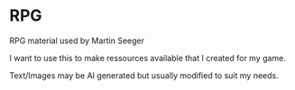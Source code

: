 # RPG
RPG material used by Martin Seeger

I want to use this to make ressources available that I created for my game.

Text/Images may be AI generated but usually modified to suit my needs.
